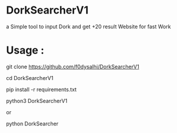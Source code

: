 # DorkSearcherV1
a Simple tool to input Dork and get +20 result Website for fast Work
                                       
<h1>Usage :</h1>

git clone https://github.com/f0dysalhi/DorkSearcherV1

cd DorkSearcherV1

pip install -r requirements.txt

python3 DorkSearcherV1

or

python DorkSearcher
